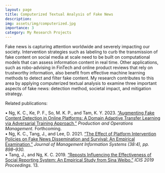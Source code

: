 ```yaml
---
layout: page
title: Computerized Textual Analysis of Fake News
description: 
img: assets/img/computerized.jpg
importance: 3
category: My Research Projects
---
```


Fake news is capturing attention worldwide and severely impacting our society. Intervention strategies such as labeling to curb the transmission of fake content on social media at scale need to be built on computational models that can assess information content in real time. Other applications, such as robo-advising in FinTech and online product reviews that rely on trustworthy information, also benefit from effective machine learning methods to detect and filter fake content. My research contributes to this area by applying computerized textual analysis to examine three important aspects of fake news: detection method, societal impact, and mitigation strategy.

Related publications:

•   Ng, K. C., Ke, P. F., So, M. K. P., and Tam, K. Y. 2023. <a href="https://onlinelibrary.wiley.com/doi/abs/10.1111/poms.13959">“Augmenting Fake Content Detection in Online Platforms: A Domain Adaptive Transfer Learning via Adversarial Training Approach,”</a> <i>Production and Operations Management.</i> Forthcoming.<br>
•   Ng, K. C., Tang, J., and Lee, D. 2021. <a href="https://www.tandfonline.com/doi/full/10.1080/07421222.2021.1990612">“The Effect of Platform Intervention Policies on Fake News Dissemination and Survival: An Empirical Examination,”</a> <i>Journal of Management Information Systems (38:4), pp. 898–930.</i><br>
•   Tang, J., and Ng, K. C. 2019. <a href="https://aisel.aisnet.org/icis2019/crowds_social/crowds_social/13">“Reposts Influencing the Effectiveness of Social Reporting System: An Empirical Study from Sina Weibo,”</a> <i>ICIS 2019 Proceedings.</i> 13. 
